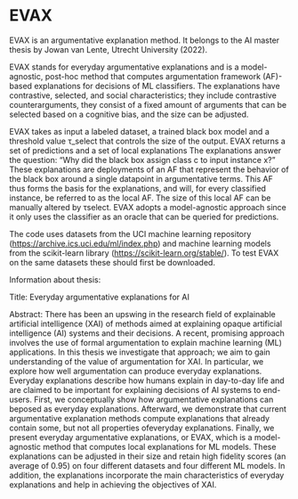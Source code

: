 # EVAX

EVAX is an argumentative explanation method. It belongs to the AI master thesis by Jowan van Lente, Utrecht University (2022).


EVAX stands for everyday argumentative explanations and is a model-agnostic, post-hoc method that computes argumentation framework (AF)-based explanations for decisions of ML classifiers. The explanations have contrastive, selected, and social characteristics; they include contrastive counterarguments, they consist of a fixed amount of arguments that can be selected based on a cognitive bias, and the size can be adjusted.


EVAX takes as input a labeled dataset, a trained black box model and a threshold value τ_select that controls the size of the output. EVAX returns a set of predictions and a set of local explanations The explanations answer the question: “Why did the black box assign class c to input instance x?” These explanations are deployments of an AF that represent the behavior of the black box around a single datapoint in argumentative terms. This AF thus forms the basis for the explanations, and will, for every classified instance, be referred to as the local AF. The size of this local AF can be manually altered by τselect. EVAX adopts a model-agnostic approach since it only uses the classifier as an oracle that can be queried for predictions.

The code uses datasets from the UCI machine learning repository (https://archive.ics.uci.edu/ml/index.php) and machine learning models from the scikit-learn library (https://scikit-learn.org/stable/). To test EVAX on the same datasets these should first be downloaded.



Information about thesis:

Title: Everyday argumentative explanations for AI

Abstract:
There has been an upswing in the research field of explainable artificial intelligence (XAI) of methods aimed at explaining opaque artificial intelligence (AI) systems and their decisions. A recent, promising approach involves the use of formal argumentation to explain machine learning (ML) applications. In this thesis we investigate that approach; we aim to gain understanding of the value of argumentation for XAI. In particular, we explore how well argumentation can produce everyday explanations. Everyday explanations describe how humans explain in day-to-day life and are claimed to be important for explaining decisions of AI systems to end-users. First, we conceptually show how argumentative explanations can beposed as everyday explanations. Afterward, we demonstrate that current argumentative explanation methods compute explanations that already contain some, but not all properties ofeveryday explanations. Finally, we present everyday argumentative explanations, or EVAX, which is a model-agnostic method that computes local explanations for ML models. These explanations can be adjusted in their size and retain high fidelity scores (an average of 0.95) on four different datasets and four different ML models. In addition, the explanations incorporate the main characteristics of everyday explanations and help in achieving the objectives of XAI.


